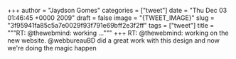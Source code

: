 
+++
author = "Jaydson Gomes"
categories = ["tweet"]
date = "Thu Dec 03 01:46:45 +0000 2009"
draft = false
image = "{TWEET_IMAGE}"
slug = "3f95941fa85c5a7e0029f93f791e69bff2e3f2ff"
tags = ["tweet"]
title = """RT: @thewebmind: working ..."""
+++
RT: @thewebmind: working on the new website. @webbureauBD did a great work with this design and now we're doing the magic happen
